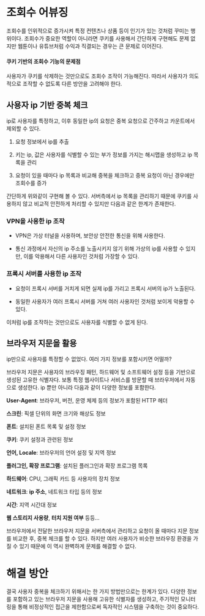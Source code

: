 # 조회수 어뷰징

조회수를 인위적으로 증가시켜 특정 컨텐츠나 상품 등이 인기가 있는 것처럼 꾸미는 행위이다. 조회수가 중요한 역할이 아니라면 쿠키를 사용해서 간단하게 구현해도 문제 없지만 웹툰이나 유튜브처럼 수익과 직결되는 경우는 큰 문제로 이어진다.

#### 쿠키 기반의 조회수 기능의 문제점

사용자가 쿠키를 삭제하는 것만으로도 조회수 조작이 가능해진다. 따라서 사용자가 의도적으로 조작할 수 없도록 다른 방안을 고려해야 한다.

## 사용자 ip 기반 중복 체크

ip로 사용자를 특정하고, 이후 동일한 ip의 요청은 중복 요청으로 간주하고 카운트에서 제외할 수 있다.

1. 요청 정보에서 ip를 추출

2. 키는 ip, 값은 사용자를 식별할 수 있는 부가 정보를 가지는 해시맵을 생성하고 ip 목록을 관리

3. 요청이 있을 때마다 ip 목록과 비교해 중복을 체크하고 중복 요청이 아닌 경우에만 조회수를 증가

간단하게 위와같이 구현해 볼 수 있다. 서버측에서 ip 목록을 관리하기 때문에 쿠키를 사용하지 않고 비교적 안전하게 처리할 수 있지만 다음과 같은 한계가 존재한다.

### VPN을 사용한 ip 조작

* VPN은 가상 터널을 사용하며, 보안상 안전한 통신을 위해 사용한다.

* 통신 과정에서 자신의 ip 주소를 노출시키지 않기 위해 가상의 ip를 사용할 수 있지만, 이를 악용해서 다른 사용자인 것처럼 가장할 수 있다.

### 프록시 서버를 사용한 ip 조작

* 요청이 프록시 서버를 거치게 되면 실제 ip를 가리고 프록시 서버의 ip가 노출된다.

* 동일한 사용자가 여러 프록시 서버를 거쳐 여러 사용자인 것처럼 보이게 악용할 수 있다.

이처럼 ip를 조작하는 것만으로도 사용자를 식별할 수 없게 된다.

## 브라우저 지문을 활용

ip만으로 사용자를 특정할 수 없었다. 여러 가지 정보를 포함시키면 어떨까?

브라우저 지문은 사용자의 브라우징 패턴, 하드웨어 및 소프트웨어 설정 등을 기반으로 생성된 고유한 식별자다. 보통 특정 웹사이트나 서비스를 방문할 때 브라우저에서 자동으로 생성한다. ip 뿐만 아니라 다음과 같이 다양한 정보를 포함한다.

**User-Agent**: 브라우저, 버전, 운영 체제 등의 정보가 포함된 HTTP 헤더

**스크린**: 픽셀 단위의 화면 크기와 해상도 정보

**폰트**: 설치된 폰트 목록 및 설정 정보

**쿠키**: 쿠키 설정과 관련된 정보

**언어, Locale**: 브라우저의 언어 설정 및 지역 정보

**플러그인, 확장 프로그램**: 설치된 플러그인과 확장 프로그램 목록   

**하드웨어**: CPU, 그래픽 카드 등 사용자의 장치 정보

**네트워크**: **ip 주소**, 네트워크 타입 등의 정보

**시간**: 지역 시간대 정보

**웹 스토리지 사용량**, **터치 지원 여부** 등등...

브라우저에서 전달한 브라우저 지문을 서버측에서 관리하고 요청이 올 때마다 지문 정보를 비교한 후, 중복 체크를 할 수 있다. 하지만 여러 사용자가 비슷한 브라우징 환경을 가질 수 있기 때문에 이 역시 완벽하게 문제를 해결할 수 없다.

# 해결 방안

결국 사용자 중복을 체크하기 위해서는 한 가지 방법만으로는 한계가 있다. 다양한 정보를 포함하고 있는 브라우저 지문을 사용해 고유한 식별자를 생성하고, 주기적인 모니터링을 통해 비정상적인 접근을 제한함으로써 독자적인 시스템을 구축하는 것이 중요하다.